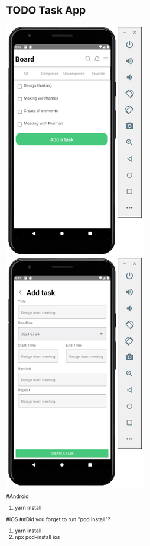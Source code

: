 # TODO Task App
![alt text](https://github.com/rodrigomall/ReactNativeTodo/blob/main/src/assets/img/board-android.png?raw=true "Title")   ![alt text](https://github.com/rodrigomall/ReactNativeTodo/blob/main/src/assets/img/task-android.png?raw=true "Title")


#Android
1. yarn install

#iOS
##Did you forget to run "pod install"?
1. yarn install
2. npx pod-install ios